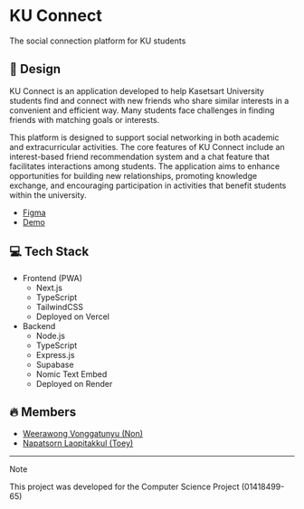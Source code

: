 # KU Connect

The social connection platform for KU students

## 💚 Design

KU Connect is an application developed to help Kasetsart University students find and connect with new friends who share similar interests in a convenient and efficient way. Many students face challenges in finding friends with matching goals or interests. 

This platform is designed to support social networking in both academic and extracurricular activities. The core features of KU Connect include an interest-based friend recommendation system and a chat feature that facilitates interactions among students. The application aims to enhance opportunities for building new relationships, promoting knowledge exchange, and encouraging participation in activities that benefit students within the university.

- [Figma](https://www.figma.com/proto/co4CgK2f5jVxLXBmBBsAMt/KU-Connect?node-id=37-448&t=smm2Op3eWT7uLn5X-1)
- [Demo](https://ku-connect-frontend.vercel.app/)

## 💻 Tech Stack

- Frontend (PWA)
  - Next.js
  - TypeScript
  - TailwindCSS
  - Deployed on Vercel
- Backend
  - Node.js
  - TypeScript
  - Express.js
  - Supabase
  - Nomic Text Embed
  - Deployed on Render

 ## 🔥 Members
 - [Weerawong Vonggatunyu (Non)](https://github.com/qu1etboy)
 - [Napatsorn Laopitakkul (Toey)](https://github.com/npatsl)

---

> [!NOTE]
> This project was developed for the Computer Science Project (01418499-65)
